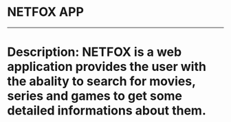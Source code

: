 # NETFOX APP
-------------------------------------------

# Description: NETFOX is a web application provides the user with the abality to search for movies, series and games to get some detailed informations about them. 
